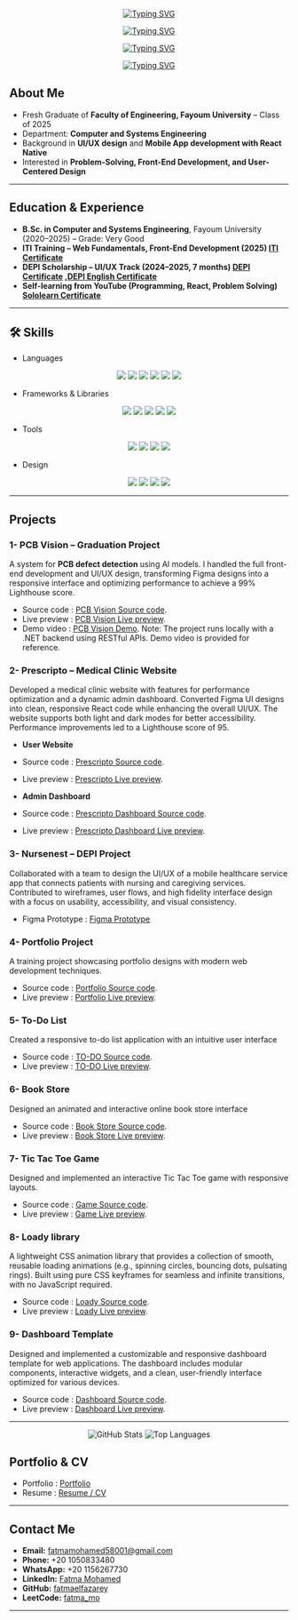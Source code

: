 <div align="center">

 <!-- 
 <p>Welcome to my GitHub Profile</p>
 <p>I'm</p>  
 <h3 style="font-size:32px; font-weight:bold; margin:0;">Fatma Mohammed Elfazarey</h3>
 <p style="font-size:20px; margin-top:5px;">Front-End Developer | React | Angular | UI/UX</p>  
<h1></h1>
 -->
<!-- الترحيب -->
[![Typing SVG](https://readme-typing-svg.herokuapp.com?size=22&duration=2500&pause=1500&color=000000&center=true&vCenter=true&width=600&lines=Welcome+to+my+GitHub+Profile&repeat=false)](https://git.io/typing-svg)

<!-- I'm -->
[![Typing SVG](https://readme-typing-svg.herokuapp.com?size=22&duration=2000&pause=1500&color=000000&center=true&vCenter=true&width=600&lines=I'm&repeat=false)](https://git.io/typing-svg)

<!-- الاسم -->
[![Typing SVG](https://readme-typing-svg.herokuapp.com?size=32&duration=4000&pause=2000&color=36BCF7&center=true&vCenter=true&width=600&lines=Fatma+Mohammed+Elfazarey)](https://git.io/typing-svg)

<!-- العنوان -->
[![Typing SVG](https://readme-typing-svg.herokuapp.com?size=20&duration=3000&pause=2500&color=000000&center=true&vCenter=true&width=600&lines=Front-End+Developer+%7C+React+%7C+Angular+%7C+UI%2FUX&repeat=false)](https://git.io/typing-svg)

</div>

 ## About Me  
- Fresh Graduate of **Faculty of Engineering, Fayoum University** – Class of 2025  
- Department: **Computer and Systems Engineering**  
- Background in **UI/UX design** and **Mobile App development with React Native**  
- Interested in **Problem-Solving, Front-End Development, and User-Centered Design**  

---

## Education & Experience  
- **B.Sc. in Computer and Systems Engineering**, Fayoum University (2020–2025) – Grade: Very Good  
- **ITI Training – Web Fundamentals, Front-End Development (2025) [ITI Certificate](https://drive.google.com/drive/home?dmr=1&ec=wgc-drive-hero-goto)**  
- **DEPI Scholarship – UI/UX Track (2024–2025, 7 months) [DEPI Certificate](https://drive.google.com/file/d/1UYPMlZoGtfTBG4jSImu29FhhcAg-9VCC/view?usp=drive_link) ,[DEPI English Certificate](https://drive.google.com/file/d/1swpsP77gCihS4VxU4i49mP0LweVWulhw/view?usp=sharing)**
- **Self-learning from YouTube (Programming, React, Problem Solving) [Sololearn Certificate](https://drive.google.com/drive/search?dmr=1&ec=wgc-drive-hero-goto&q=depi)**  

---

## 🛠 Skills  

- Languages  
<div align="center">

<img src="https://img.shields.io/badge/HTML5-E34F26?style=for-the-badge&logo=html5&logoColor=white"/> 
<img src="https://img.shields.io/badge/CSS3-1572B6?style=for-the-badge&logo=css3&logoColor=white"/> 
<img src="https://img.shields.io/badge/JavaScript-F7DF1E?style=for-the-badge&logo=javascript&logoColor=black"/> 
<img src="https://img.shields.io/badge/TypeScript-3178C6?style=for-the-badge&logo=typescript&logoColor=white"/> 
<img src="https://img.shields.io/badge/Java-007396?style=for-the-badge&logo=java&logoColor=white"/> 
<img src="https://img.shields.io/badge/MySQL-4479A1?style=for-the-badge&logo=mysql&logoColor=white"/>  

</div>  



- Frameworks & Libraries  
<div align="center">

<img src="https://img.shields.io/badge/React-20232A?style=for-the-badge&logo=react&logoColor=61DAFB"/> 
<img src="https://img.shields.io/badge/Angular-DD0031?style=for-the-badge&logo=angular&logoColor=white"/> 
<img src="https://img.shields.io/badge/Bootstrap-7952B3?style=for-the-badge&logo=bootstrap&logoColor=white"/> 
<img src="https://img.shields.io/badge/Tailwind_CSS-38B2AC?style=for-the-badge&logo=tailwind-css&logoColor=white"/> 
<img src="https://img.shields.io/badge/React_Native-20232A?style=for-the-badge&logo=react&logoColor=61DAFB"/>  

</div>  



- Tools  
<div align="center">

<img src="https://img.shields.io/badge/Git-F05032?style=for-the-badge&logo=git&logoColor=white"/> 
<img src="https://img.shields.io/badge/GitHub-181717?style=for-the-badge&logo=github&logoColor=white"/> 
<img src="https://img.shields.io/badge/VS%20Code-007ACC?style=for-the-badge&logo=visual-studio-code&logoColor=white"/> 
<img src="https://img.shields.io/badge/Chrome_DevTools-FCC624?style=for-the-badge&logo=google-chrome&logoColor=black"/>  

</div>  



- Design  
<div align="center">

<img src="https://img.shields.io/badge/Figma-F24E1E?style=for-the-badge&logo=figma&logoColor=white"/> 
<img src="https://img.shields.io/badge/Adobe_XD-FF61F6?style=for-the-badge&logo=adobe-xd&logoColor=white"/> 
<img src="https://img.shields.io/badge/Adobe_Photoshop-31A8FF?style=for-the-badge&logo=adobe-photoshop&logoColor=white"/> 
<img src="https://img.shields.io/badge/Adobe_Illustrator-FF9A00?style=for-the-badge&logo=adobe-illustrator&logoColor=white"/>  

</div>


---

## Projects  

### 1- PCB Vision – Graduation Project  
A system for **PCB defect detection** using AI models. I handled the full front-end development and UI/UX design, transforming Figma designs into a responsive interface and optimizing performance to achieve a 99% Lighthouse score.  
- Source code : [PCB Vision Source code](https://github.com/fatmaelfazarey/PCB-Vision-02).
- Live preview : [PCB Vision Live preview](https://pcb-vision-02.vercel.app/).
- Demo video : [PCB Vision Demo](https://drive.google.com/drive/folders/11jeZNq8--LTTmqJJAuJPnv_Wpuf4YY5s). Note: The project runs locally with a .NET backend using RESTful APIs. Demo video is provided for reference.

### 2- Prescripto – Medical Clinic Website  
Developed a medical clinic website with features for performance optimization and a dynamic admin dashboard. Converted Figma UI designs into clean, responsive React code while enhancing the overall UI/UX. The website supports both light and dark modes for better accessibility. Performance improvements led to a Lighthouse score of 95. 
- <b>User Website </b>
- Source code : [Prescripto Source code](https://github.com/fatmaelfazarey/Prescripto11).
- Live preview : [Prescripto Live preview](https://prescripto11.vercel.app/).
  
- <b>Admin Dashboard </b>
- Source code : [Prescripto Dashboard Source code](https://github.com/fatmaelfazarey/Prescripto-Dashboard-v02).
- Live preview : [Prescripto Dashboard Live preview](https://prescripto-dashboard-v02-redskaphh-fatmaelfazareys-projects.vercel.app/dashboard).

### 3- Nursenest – DEPI Project  
Collaborated with a team to design the UI/UX of a mobile healthcare service app that connects patients with nursing and caregiving services. Contributed to wireframes, user flows, and high fidelity interface design with a focus on usability, accessibility, and visual consistency.
- Figma Prototype : [Figma Prototype](https://www.figma.com/proto/saA7MUzPLsvseyXaLObqlh/DEPI-Project?node-id=1013-4363)  

### 4- Portfolio Project  
A training project showcasing portfolio designs with modern web development techniques.
- Source code : [Portfolio Source code](https://github.com/fatmaelfazarey/portfolio-project-1).
- Live preview : [Portfolio Live preview](https://fatmaelfazarey.github.io/portfolio-project-1/).

### 5- To-Do List  
Created a responsive to-do list application with an intuitive user interface
- Source code : [TO-DO Source code](https://github.com/fatmaelfazarey/To-Do-List).
- Live preview : [TO-DO Live preview](https://fatmaelfazarey.github.io/To-Do-List/). 

### 6- Book Store  
Designed an animated and interactive online book store interface
- Source code : [Book Store Source code](https://github.com/fatmaelfazarey/Book-Store).
- Live preview : [Book Store Live preview](https://fatmaelfazarey.github.io/Book-Store/). 

### 7- Tic Tac Toe Game  
Designed and implemented an interactive Tic Tac Toe game with responsive layouts.
- Source code : [Game Source code](https://github.com/fatmaelfazarey/Tic-Tac-Toe-Game).
- Live preview : [Game Live preview](https://fatmaelfazarey.github.io/Tic-Tac-Toe-Game/). 

### 8- Loady library   
A lightweight CSS animation library that provides a collection of smooth, reusable loading animations (e.g., spinning circles, bouncing dots, pulsating rings). Built using pure CSS keyframes for seamless and infinite transitions, with no JavaScript required.
- Source code : [Loady Source code](https://github.com/fatmaelfazarey/Loady-).
- Live preview : [Loady Live preview](https://fatmaelfazarey.github.io/Loady-/). 

### 9- Dashboard Template  
Designed and implemented a customizable and responsive dashboard template for web applications. The dashboard includes modular components, interactive widgets, and a clean, user-friendly interface optimized for various devices.
- Source code : [Dashboard Source code](https://github.com/fatmaelfazarey/Dashboard-template).
- Live preview : [Dashboard Live preview](https://fatmaelfazarey.github.io/Dashboard-template/). 


---
<div align="center">
  <img src="https://github-readme-stats.vercel.app/api?username=fatmaelfazarey&show_icons=true&theme=light" alt="GitHub Stats" />
  <img src="https://github-readme-stats.vercel.app/api/top-langs/?username=fatmaelfazarey&layout=compact" alt="Top Languages" />
</div>

## Portfolio & CV  
- Portfolio : [Portfolio](https://drive.google.com/drive/folders/1AP1f02IHYPCVC2xLgeQIymsxXoNjsNvF?usp=sharing)  
- Resume : [Resume / CV](https://drive.google.com/file/d/1CWeZcbnR52sjtls9Eb6Jl1zEpRFeTUtI/view?usp=sharing)  

---

## Contact Me  
- **Email:** fatmamohamed58001@gmail.com  
- **Phone:** +20 1050833480
- **WhatsApp:** +20 1156267730  
- **LinkedIn:** [Fatma Mohamed](https://www.linkedin.com/in/fatma-mohamed-03a390250)  
- **GitHub:** [fatmaelfazarey](https://github.com/fatmaelfazarey)  
- **LeetCode:** [fatma_mo](https://leetcode.com/u/fatma_mo/)  

---

